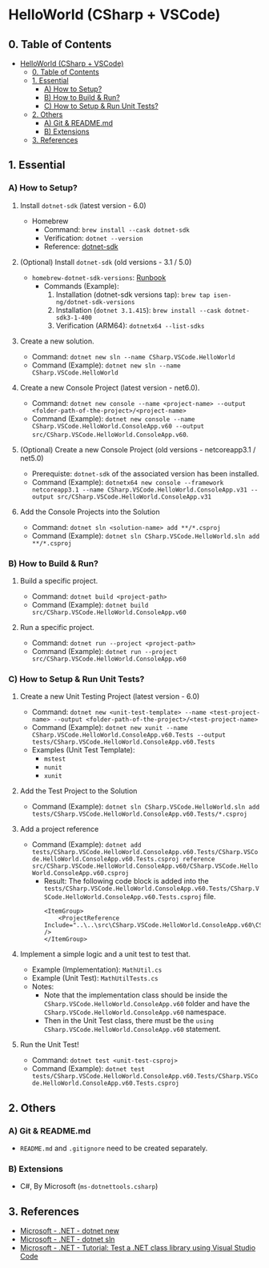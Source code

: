 # HelloWorld (CSharp + VSCode)

## 0. Table of Contents

- [HelloWorld (CSharp + VSCode)](#helloworld-csharp--vscode)
  - [0. Table of Contents](#0-table-of-contents)
  - [1. Essential](#1-essential)
    - [A) How to Setup?](#a-how-to-setup)
    - [B) How to Build & Run?](#b-how-to-build--run)
    - [C) How to Setup & Run Unit Tests?](#c-how-to-setup--run-unit-tests)
  - [2. Others](#2-others)
    - [A) Git & README.md](#a-git--readmemd)
    - [B) Extensions](#b-extensions)
  - [3. References](#3-references)

## 1. Essential

### A) How to Setup?

1. Install `dotnet-sdk` (latest version - 6.0)
    - Homebrew
        - Command: `brew install --cask dotnet-sdk`
        - Verification: `dotnet --version`
        - Reference: [dotnet-sdk](https://formulae.brew.sh/cask/dotnet-sdk#default)

2. (Optional) Install `dotnet-sdk` (old versions - 3.1 / 5.0)
    - `homebrew-dotnet-sdk-versions`: [Runbook](https://github.com/isen-ng/homebrew-dotnet-sdk-versions#installing-one-of-the-versions-here)
        - Commands (Example):
            1. Installation (dotnet-sdk versions tap): `brew tap isen-ng/dotnet-sdk-versions`
            2. Installation (`dotnet 3.1.415`): `brew install --cask dotnet-sdk3-1-400`
            3. Verification (ARM64): `dotnetx64 --list-sdks`

3. Create a new solution.
    - Command: `dotnet new sln --name CSharp.VSCode.HelloWorld`
    - Command (Example): `dotnet new sln --name CSharp.VSCode.HelloWorld`

4. Create a new Console Project (latest version - net6.0).
    - Command: `dotnet new console --name <project-name> --output <folder-path-of-the-project>/<project-name>`
    - Command (Example): `dotnet new console --name CSharp.VSCode.HelloWorld.ConsoleApp.v60 --output src/CSharp.VSCode.HelloWorld.ConsoleApp.v60`.

5. (Optional) Create a new Console Project (old versions - netcoreapp3.1 / net5.0)
    - Prerequiste: `dotnet-sdk` of the associated version has been installed.
    - Command (Example): `dotnetx64 new console --framework netcoreapp3.1 --name CSharp.VSCode.HelloWorld.ConsoleApp.v31 --output src/CSharp.VSCode.HelloWorld.ConsoleApp.v31` 

6. Add the Console Projects into the Solution
    - Command: `dotnet sln <solution-name> add **/*.csproj`
    - Command (Example): `dotnet sln CSharp.VSCode.HelloWorld.sln add **/*.csproj`

### B) How to Build & Run?

1. Build a specific project.
    - Command: `dotnet build <project-path>`
    - Command (Example): `dotnet build src/CSharp.VSCode.HelloWorld.ConsoleApp.v60`

2. Run a specific project. 
    - Command: `dotnet run --project <project-path>`
    - Command (Example): `dotnet run --project src/CSharp.VSCode.HelloWorld.ConsoleApp.v60`

### C) How to Setup & Run Unit Tests?

1. Create a new Unit Testing Project (latest version - 6.0)
    - Command: `dotnet new <unit-test-template> --name <test-project-name> --output <folder-path-of-the-project>/<test-project-name>`
    - Command (Example): `dotnet new xunit --name CSharp.VSCode.HelloWorld.ConsoleApp.v60.Tests --output tests/CSharp.VSCode.HelloWorld.ConsoleApp.v60.Tests`
    - Examples (Unit Test Template): 
        - `mstest` 
        - `nunit` 
        - `xunit` 

2. Add the Test Project to the Solution
    - Command (Example): `dotnet sln CSharp.VSCode.HelloWorld.sln add tests/CSharp.VSCode.HelloWorld.ConsoleApp.v60.Tests/*.csproj`

3. Add a project reference
    - Command (Example): `dotnet add tests/CSharp.VSCode.HelloWorld.ConsoleApp.v60.Tests/CSharp.VSCode.HelloWorld.ConsoleApp.v60.Tests.csproj reference src/CSharp.VSCode.HelloWorld.ConsoleApp.v60/CSharp.VSCode.HelloWorld.ConsoleApp.v60.csproj`
        - Result: The following code block is added into the `tests/CSharp.VSCode.HelloWorld.ConsoleApp.v60.Tests/CSharp.VSCode.HelloWorld.ConsoleApp.v60.Tests.csproj` file.
            ```
            <ItemGroup>
                <ProjectReference Include="..\..\src\CSharp.VSCode.HelloWorld.ConsoleApp.v60\CSharp.VSCode.HelloWorld.ConsoleApp.v60.csproj" />
            </ItemGroup>
            ```

4. Implement a simple logic and a unit test to test that.
    - Example (Implementation): `MathUtil.cs` 
    - Example (Unit Test): `MathUtilTests.cs`
    - Notes:
        - Note that the implementation class should be inside the `CSharp.VSCode.HelloWorld.ConsoleApp.v60` folder and have the `CSharp.VSCode.HelloWorld.ConsoleApp.v60` namespace.
        - Then in the Unit Test class, there must be the `using CSharp.VSCode.HelloWorld.ConsoleApp.v60` statement.

5. Run the Unit Test!
    - Command: `dotnet test <unit-test-csproj>`
    - Command (Example): `dotnet test tests/CSharp.VSCode.HelloWorld.ConsoleApp.v60.Tests/CSharp.VSCode.HelloWorld.ConsoleApp.v60.Tests.csproj`

## 2. Others

### A) Git & README.md

- `README.md` and `.gitignore` need to be created separately.

### B) Extensions 

- C#, By Microsoft (`ms-dotnettools.csharp`)

## 3. References

- [Microsoft - .NET - dotnet new](https://docs.microsoft.com/en-us/dotnet/core/tools/dotnet-new)
- [Microsoft - .NET - dotnet sln](https://docs.microsoft.com/en-us/dotnet/core/tools/dotnet-sln)
- [Microsoft - .NET - Tutorial: Test a .NET class library using Visual Studio Code](https://docs.microsoft.com/en-us/dotnet/core/tutorials/testing-library-with-visual-studio-code?pivots=dotnet-6-0)
